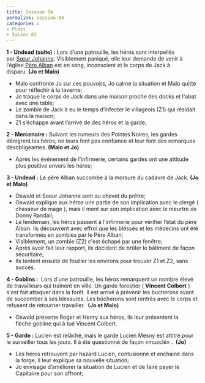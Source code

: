 ```yaml
---
title: Session 04
permalink: session-04
categories :
- Plots
- Saison 01
---
```


**1 - Undead (suite) :** Lors d’une patrouille, les héros sont interpellés par [Sœur Johanne](/npc/soeur-johanne-blake). Visiblement paniqué, elle leur demande de venir à l’église.[Père Alban](/npc/pere-alban-tellier) est en sang, inconscient et le corps de Jack à disparu. **(Jo et Malo)**
- Malo confronte Jo sur ces pouvoirs, Jo calme la situation et Malo quitte pour réfléchir à la taverne;
- Jo traque le corps de Jack dans une maison proche des docks et l'abat avec une table;
- Le zombie de Jack à eu le temps d’infecter le villageois (Z1) qui résidait dans la maison;
- Z1 s’échappe avant l’arrivé de des héros et la garde;

**2 - Mercenaire :** Suivant les rumeurs des Pointes Noires, les gardes dénigrent les héros, ne leurs font pas confiance et leur font des remarques désobligeantes. **(Malo et Jo)**
- Après les événement de l’infirmerie, certains gardes ont une attitude plus positive envers les héros;

**3 - Undead :** Le père Alban succombe à la morsure du cadavre de Jack. **(Jo et Malo)**
- Oswald et Soeur Johanne sont au chevet du prêtre;
- Oswald explique aux héros une partie de son implication avec le clergé ( chasseur de mage ), mais il ment sur son implication avec le meurtre de Donny Randall;
- Le lendemain, les héros passent à l’infirmerie pour vérifier l’état du père Alban. Ils découvrent avec effroi que les bléssés et les médecins ont été transformés en zombies par le Père Alban;
- Visiblement, un zombie (Z2) c'est échapé par une fenêtre;
- Après avoir fait leur rapport, ils décident de brûler le bâtiment de façon sécuritaire;
- Ils tentent ensuite de fouiller les environs pour trouver Z1 et Z2, sans succès.

**4 - Goblins :**  Lors d'une patrouille, les héros remarquent un nombre élevé de travailleurs qui traînent en ville. Un garde forestier ( **Vincent Colbert** ) s'est fait attaquer dans la forêt. Il est arrivé à prévenir les bucherons avant de succomber à ses blessures. Les bûcherons sont rentrés avec le corps et refusent de retourner travailler.  **(Jo et Malo)**
- Oswald présente Roger et Henry aux héros, ils leur présentent la flèche gobline qui à tué Vincent Colbert.

**5 - Garde :** Lucien est relâché, mais le garde Lucien Mesny est attitré pour le surveiller tous les jours. Il à été questionné de façon «musclé» .  **(Jo)**
- Les héros retrouvent par hazard Lucien, contusionné et enchainé dans la forge, il leur explique sa nouvelle situation;
- Jo envisage d’améliorer la situation de Lucien et de faire payer le Capitaine pour son affront;
